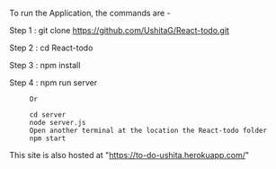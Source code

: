 To run the Application, the commands are -

Step 1 : git clone https://github.com/UshitaG/React-todo.git

Step 2 : cd React-todo

Step 3 : npm install

Step 4 : npm run server

         Or

         cd server
         node server.js
         Open another terminal at the location the React-todo folder
         npm start

This site is also hosted at "https://to-do-ushita.herokuapp.com/"
